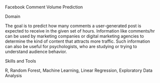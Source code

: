 Facebook Comment Volume Prediction

Domain

The goal is to predict how many comments a user-generated post is expected to receive in the given set of hours. Information like comments/hr can be used by marketing companies or digital marketing agencies to determine the kind of content that attracts more traffic. Such information can also be useful for psychologists, who are studying or trying to understand audience behavior.

Skills and Tools

R, Random Forest, Machine Learning, Linear Regression, Exploratory Data Analysis

